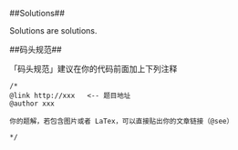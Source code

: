 ##Solutions##

Solutions are solutions.

##码头规范##

「码头规范」建议在你的代码前面加上下列注释
```
/*
@link http://xxx   <-- 题目地址
@author xxx

你的题解，若包含图片或者 LaTex，可以直接贴出你的文章链接（@see）

*/
```
